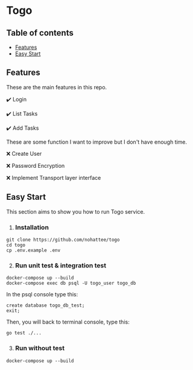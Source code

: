 # Togo

## Table of contents
* [Features](#features)
* [Easy Start](#easy-start)


## Features

These are the main features in this repo.

:heavy_check_mark: Login

:heavy_check_mark: List Tasks

:heavy_check_mark: Add Tasks

These are some function I want to improve but I don't have enough time.

:x: Create User

:x: Password Encryption

:x: Implement Transport layer interface

## Easy Start
This section aims to show you how to run Togo service.

1. ### Installation
```
git clone https://github.com/nohattee/togo
cd togo
cp .env.example .env
```
2. ### Run unit test & integration test
```
docker-compose up --build
docker-compose exec db psql -U togo_user togo_db
```
In the psql console type this:
```
create database togo_db_test;
exit;
```
Then, you will back to terminal console, type this:
```
go test ./...
```
3. ### Run without test
```
docker-compose up --build
```

